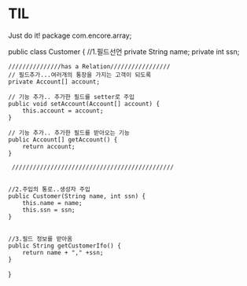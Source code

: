# TIL
Just do it!
package com.encore.array;

public class Customer {
	//1.필드선언
	private String name;
	private int ssn;
	
	///////////////has a Relation/////////////////
	// 필드추가...여러개의 통장을 가지는 고객이 되도록
	private Account[] account;
	
	// 기능 추가.. 추가한 필드를 setter로 주입
	public void setAccount(Account[] account) {
		this.account = account;
	}
	
	// 기능 추가.. 추가한 필드를 받아오는 기능
	public Account[] getAccount() {
		return account;
	}
	
	 //////////////////////////////////////////////
	
	
	//2.주입의 통로..생성자 주입
	public Customer(String name, int ssn) {
		this.name = name;
		this.ssn = ssn;
	}
	

	//3.필드 정보를 받아옴
	public String getCustomerIfo() {
		return name + "," +ssn;
	}
	
	

}
